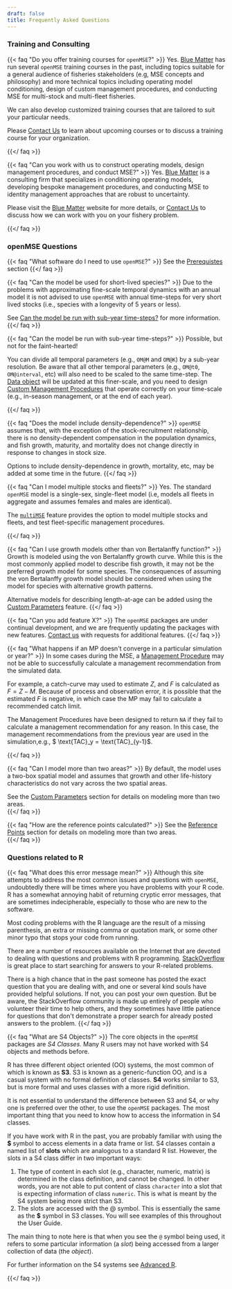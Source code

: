 ```yaml
---
draft: false
title: Frequently Asked Questions
---
```


### Training and Consulting

{{< faq "Do you offer training courses for `openMSE`?" >}}
Yes. [Blue Matter](https://www.bluematterscience.com/) has run several `openMSE` training courses in the past, including topics suitable for a general audience of fisheries stakeholders (e.g, MSE concepts and philosophy) and more technical topics including operating model conditioning, design of custom management procedures, and conducting MSE for multi-stock and multi-fleet fisheries. 

We can also develop customized training courses that are tailored to suit your particular needs. 

Please [Contact Us](/contact) to learn about upcoming courses or to discuss a training course for your organization.

{{</ faq >}}

{{< faq "Can you work with us to construct operating models, design management procedures, and conduct MSE?" >}}
Yes. [Blue Matter](https://www.bluematterscience.com/) is a consulting firm that specializes in conditioning operating models, developing bespoke management procedures, and conducting MSE to identity management approaches that are robust to uncertainty. 

Please visit the [Blue Matter](https://www.bluematterscience.com/) website for more details, or [Contact Us](/contact) to discuss how we can work with you on your fishery problem.

{{</ faq >}}



### openMSE Questions

{{< faq "What software do I need to use `openMSE`?" >}}
See the [Prerequistes](/welcome-about-openmse/prerequisites/) section
{{</ faq >}}



{{< faq "Can the model be used for short-lived species?" >}}
Due to the problems with approximating fine-scale temporal dynamics with an annual model it is not advised to use `openMSE` with annual time-steps for very short lived stocks (i.e., species with a longevity of 5 years or less).

See [Can the model be run with sub-year time-steps?](/faq/#can-the-model-be-run-with-sub-year-time-steps?) for more information. 
{{</ faq >}}


{{< faq "Can the model be run with sub-year time-steps?" >}}
Possible, but not for the faint-hearted!

You can divide all temporal parameters (e.g., `OM@M` and `OM@K`) by a sub-year resolution. Be aware that all other temporal parameters (e.g., `OM@t0`, `OM@interval`, etc) will also need to be scaled to the same time-step. The [Data object](/object-Data) will be updated at this finer-scale, and you need to design [Custom Management Procedures](/features-management-procedures/custommps/) that operate correctly on your time-scale (e.g., in-season management, or at the end of each year).

{{</ faq >}}

{{< faq "Does the model include density-dependence?" >}}
`openMSE` assumes that, with the exception of the stock-recruitment relationship, there is no density-dependent compensation in the population dynamics, and fish growth, maturity, and mortality does not change directly in response to changes in stock size.

Options to include density-dependence in growth, mortality, etc, may be added at some time in the future.
{{</ faq >}}


{{< faq "Can I model multiple stocks and fleets?" >}}
Yes. The standard `openMSE` model is a single-sex, single-fleet model (i.e, models all fleets in aggregate and assumes females and males are identical). 

The [`multiMSE`](/features-multimse/) feature provides the option to model multiple stocks and fleets, and test fleet-specific management procedures.

{{</ faq >}}

{{< faq "Can I use growth models other than von Bertalanffy function?" >}}
Growth is modeled using the von Bertalanffy growth curve. While this is the most commonly applied model to describe fish growth, it may not be the preferred growth model for some species. The consequences of assuming the von Bertalanffy growth model should be considered when using the model for species with alternative growth patterns. 

Alternative models for describing length-at-age can be added using the [Custom Parameters](/features-custom-parameters/) feature. 
{{</ faq >}}

{{< faq "Can you add feature X?" >}}
The `openMSE` packages are under continual development, and we are frequently updating the packages with new features. [Contact us](/contact) with requests for additional features. 
{{</ faq >}}


{{< faq "What happens if an MP doesn't converge in a particular simulation or year?" >}}
In some cases during the MSE, a [Management Procedure](/features-management-procedures/) may not be able to successfully calculate a management recommendation from the simulated data. 

For example, a catch-curve may used to estimate $Z$, and $F$ is calculated as $F=Z-M$. Because of process and observation error, it is possible that the estimated $F$ is negative, in which case the MP may fail to calculate a recommended catch limit. 

The Management Procedures have been designed to return `NA` if they fail to calculate a management recommendation for any reason. In this case, the management recommendations from the previous year are used in the simulation,e.g., $ \text{TAC}_y = \text{TAC}\_{y-1}$.

{{</ faq >}}


{{< faq "Can I model more than two areas?" >}}
By default, the model uses a two-box spatial model and assumes that growth and other life-history characteristics do not vary across the two spatial areas. 

See the [Custom Parameters](/features-custom-parameters/) section for details on modeling more than two areas.  
{{</ faq >}}

{{< faq "How are the reference points calculated?" >}}
See the [Reference Points](/tutorial-reference-points/) section for details on modeling more than two areas.  
{{</ faq >}}


### Questions related to R
{{< faq "What does this error message mean?" >}}
Although this site attempts to address the most common issues and questions with `openMSE`, undoubtedly there will be times where you have problems with your R code.  R has a somewhat annoying habit of returning cryptic error messages, that are sometimes indecipherable, especially to those who are new to the software.

Most coding problems with the R language are the result of a missing parenthesis, an extra or missing comma or quotation mark, or some other minor typo that stops your code from running.  

There are a number of resources available on the Internet that are devoted to dealing with questions and problems with R programming. [StackOverflow](http://stackoverflow.com/questions/tagged/r) is great place to start searching for answers to your R-related problems. 

There is a high chance that in the past someone has posted the exact question that you are dealing with, and one or several kind souls have provided helpful solutions. If not, you can post your own question. But be aware, the StackOverflow community is made up entirely of people who volunteer their time to help others, and they sometimes have little patience for questions that don't demonstrate a proper search for already posted answers to the problem.
{{</ faq >}}

{{< faq "What are S4 Objects?" >}}
The core objects in the `openMSE` packages are *S4 Classes*. Many R users may not have worked with S4 objects and methods before. 

R has three different object oriented (OO) systems, the most common of which is known as **S3**.   S3 is known as a generic-function OO, and is a casual system with no formal definition of classes.  **S4** works similar to S3, but is more formal and uses classes with a more rigid definition.  

It is not essential to understand the difference between S3 and S4, or why one is preferred over the other, to use the `openMSE` packages.  The most important thing that you need to know how to access the information in S4 classes. 

If you have work with R in the past, you are probably familiar with using the **$** symbol to access elements in a data frame or list.  S4 classes contain a named list of **slots** which are analogous to a standard R list.  However, the slots in a S4 class differ in two important ways:

1. The type of content in each slot (e.g., character, numeric, matrix) is determined in the class definition, and cannot be changed.  In other words, you are not able to put content of class ```character``` into a slot that is expecting information of class ```numeric```.  This is what is meant by the S4 system being more strict than S3.   
2. The slots are accessed with the @ symbol.  This is essentially the same as the **$** symbol in S3 classes.  You will see examples of this throughout the User Guide.

The main thing to note here is that when you see the `@` symbol being used, it refers to some particular information (a *slot*) being accessed from a larger collection of data (the *object*).

For further information on the S4 systems see [Advanced R](http://adv-r.had.co.nz/S4.html).

{{</ faq >}}


